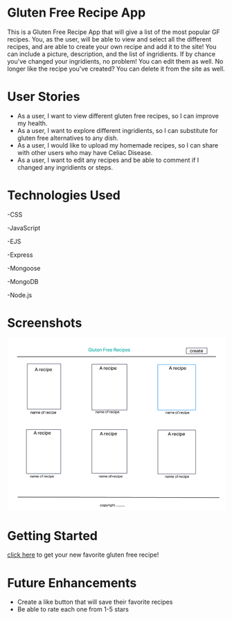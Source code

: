  # Gluten Free Recipe App
 This is a Gluten Free Recipe App that will give a list of the most popular GF recipes. You, as the user, will be able to view and select all the different recipes, and are able to create your own recipe and add it to the site! You can include a picture, description, and the list of ingridients. If by chance you've changed your ingridients, no problem! You can edit them as well. No longer like the recipe you've created? You can delete it from the site as well.

 # User Stories
 - As a user, I want to view different gluten free recipes, so I can improve my health.
 - As a user, I want to explore different ingridients, so I can substitute for gluten free alternatives to any dish.
 - As a user, I would like to upload my homemade recipes, so I can share with other users who may have Celiac Disease.
 - As a user, I want to edit any recipes and be able to comment if I changed any ingridients or steps.

 # Technologies Used
-CSS

-JavaScript

-EJS

-Express

-Mongoose

-MongoDB

-Node.js

# Screenshots
![recipe screenshot](assets/Screen%20Shot%202022-07-23%20at%2010.29.36%20AM.png) 

# Getting Started
[click here]() to get your new favorite gluten free recipe!

# Future Enhancements 
- Create a like button that will save their favorite recipes
- Be able to rate each one from 1-5 stars